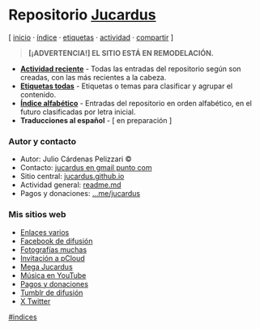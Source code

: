 # Repositorio [Jucardus](https://jucardus.github.io)
[ [inicio](https://github.com/jucardus/jucardus.github.io/blob/main/index.md) · [índice](https://github.com/jucardus/jucardus.github.io/blob/main/indice.md) · [etiquetas](https://github.com/jucardus/jucardus.github.io/blob/main/etiquetas.md) · [actividad](https://github.com/jucardus/jucardus.github.io/blob/main/actividad.md) · [compartir](https://x.com/intent/tweet?text=Repositorio%20Jucardus%20%E2%80%94%20%C3%8Dndices%0A%0AP%C3%A1gina%20de%20inicio%20del%20repositorio%20Jucardus%2C%20con%20los%20%C3%ADndices%20principales.%0A%0A%E2%86%92%20https%3A%2F%2Fgithub.com%2Fjucardus%2Fjucardus.github.io%2Fblob%2Fmain%2Findex.md%0A%0A%23indices_jucardus) ]

> **[¡ADVERTENCIA!] EL SITIO ESTÁ EN REMODELACIÓN.**

* **[Actividad reciente](https://github.com/jucardus/jucardus.github.io/blob/main/actividad.md)** - Todas las entradas del repositorio según son creadas, con las más recientes a la cabeza.
* **[Etiquetas todas](https://github.com/jucardus/jucardus.github.io/blob/main/etiquetas.md)** - Etiquetas o temas para clasificar y agrupar el contenido.
* **[Índice alfabético](https://github.com/jucardus/jucardus.github.io/blob/main/indice.md)** - Entradas del repositorio en orden alfabético, en el futuro clasificadas por letra inicial.
* **Traducciones al español** - [ en preparación ]

### Autor y contacto

* Autor: Julio Cárdenas Pelizzari ©
* Contacto: [jucardus en gmail punto com](https://jucardus.github.io/correo.png)
* Sitio central: [jucardus.github.io](https://jucardus.github.io)
* Actividad general: [readme.md](https://github.com/jucardus/jucardus.github.io/blob/main/readme.md)
* Pagos y donaciones: [...me/jucardus](https://www.paypal.com/paypalme/jucardus)

### Mis sitios web

* [Enlaces varios](https://jucardus.github.io/enlaces)
* [Facebook de difusión](https://www.facebook.com/jucardus.page)
* [Fotografías muchas](https://jucardus.github.io/fotos)
* [Invitación a pCloud](https://is.gd/ipcloud)
* [Mega Jucardus](https://mega.nz/folder/RFF0BByY#a1ur6uzA4H0XH0vopBFp5g)
* [Música en YouTube](https://www.youtube.com/@jucardus/playlists)
* [Pagos y donaciones](https://www.paypal.com/paypalme/jucardus)
* [Tumblr de difusión](https://jucardus.tumblr.com/)
* [X Twitter](https://x.com/jucardus)

[#indices](https://github.com/jucardus/jucardus.github.io/blob/main/25/10/23/indices-todos.md)

